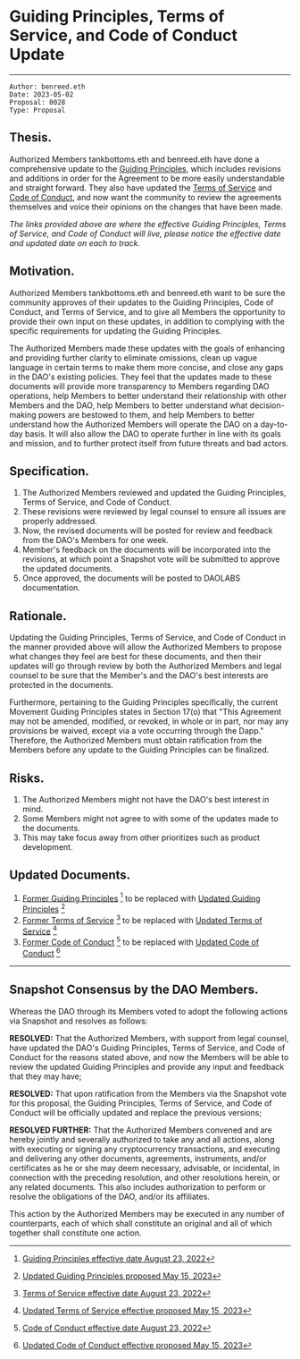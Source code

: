 # Guiding Principles, Terms of Service, and Code of Conduct Update

---

```
Author: benreed.eth
Date: 2023-05-02
Proposal: 0028
Type: Proposal
```

## Thesis.

Authorized Members tankbottoms.eth and benreed.eth have done a comprehensive update to the [Guiding Principles](https://docs.move.xyz/daolabs/daos/move/legal/guiding-principles.md), which includes revisions and additions in order for the Agreement to be more easily understandable and straight forward. They also have updated the [Terms of Service](https://docs.move.xyz/daolabs/daos/move/legal/tos.md) and [Code of Conduct](https://docs.move.xyz/daolabs/daos/move/resources/code-of-conduct.md), and now want the community to review the agreements themselves and voice their opinions on the changes that have been made.

_The links provided above are where the effective Guiding Principles, Terms of Service, and Code of Conduct will live, please notice the effective date and updated date on each to track._

## Motivation.

Authorized Members tankbottoms.eth and benreed.eth want to be sure the community approves of their updates to the Guiding Principles, Code of Conduct, and Terms of Service, and to give all Members the opportunity to provide their own input on these updates, in addition to complying with the specific requirements for updating the Guiding Principles.

The Authorized Members made these updates with the goals of enhancing and providing further clarity to eliminate omissions, clean up vague language in certain terms to make them more concise, and close any gaps in the DAO's existing policies. They feel that the updates made to these documents will provide more transparency to Members regarding DAO operations, help Members to better understand their relationship with other Members and the DAO, help Members to better understand what decision-making powers are bestowed to them, and help Members to better understand how the Authorized Members will operate the DAO on a day-to-day basis. It will also allow the DAO to operate further in line with its goals and mission, and to further protect itself from future threats and bad actors.

## Specification.

1. The Authorized Members reviewed and updated the Guiding Principles, Terms of Service, and Code of Conduct.
2. These revisions were reviewed by legal counsel to ensure all issues are properly addressed.
3. Now, the revised documents will be posted for review and feedback from the DAO's Members for one week.
4. Member's feedback on the documents will be incorporated into the revisions, at which point a Snapshot vote will be submitted to approve the updated documents.
5. Once approved, the documents will be posted to DAOLABS documentation.

## Rationale.

Updating the Guiding Principles, Terms of Service, and Code of Conduct in the manner provided above will allow the Authorized Members to propose what changes they feel are best for these documents, and then their updates will go through review by both the Authorized Members and legal counsel to be sure that the Member's and the DAO's best interests are protected in the documents.

Furthermore, pertaining to the Guiding Principles specifically, the current Movement Guiding Principles states in Section 17(o) that "This Agreement may not be amended, modified, or revoked, in whole or in part, nor may any provisions be waived, except via a vote occurring through the Dapp." Therefore, the Authorized Members must obtain ratification from the Members before any update to the Guiding Principles can be finalized.

## Risks.

1. The Authorized Members might not have the DAO's best interest in mind.
2. Some Members might not agree to with some of the updates made to the documents.
3. This may take focus away from other prioritizes such as product development.

## Updated Documents.

1. [Former Guiding Principles](https://docs.move.xyz/pdfs/mips/attachments/mip-0028-001-guiding-principles.pdf) [^1] to be replaced with [Updated Guiding Principles](https://docs.move.xyz/pdfs/mips/attachments/mip-0028-004-guiding-principles-updated.pdf) [^4]
2. [Former Terms of Service](https://docs.move.xyz/pdfs/mips/attachments/mip-0028-002-tos.pdf) [^2] to be replaced with [Updated Terms of Service](https://docs.ove.xyz/pdfs/mips/attachments/mip-0028-005-20230515-tos.pdf) [^5]
3. [Former Code of Conduct](https://docs.move.xyz/pdfs/mips/attachments/mip-0028-003-code-of-conduct.pdf) [^3] to be replaced with [Updated Code of Conduct](https://docs.move.xyz/pdfs/mips/attachments/mip-0028-006-20230515-code-of-conduct.pdf) [^6]

---

## Snapshot Consensus by the DAO Members.

Whereas the DAO through its Members voted to adopt the following actions via Snapshot and resolves as follows:

**RESOLVED:** That the Authorized Members, with support from legal counsel, have updated the DAO's Guiding Principles, Terms of Service, and Code of Conduct for the reasons stated above, and now the Members will be able to review the updated Guiding Principles and provide any input and feedback that they may have;

**RESOLVED:** That upon ratification from the Members via the Snapshot vote for this proposal, the Guiding Principles, Terms of Service, and Code of Conduct will be officially updated and replace the previous versions;

**RESOLVED FURTHER:** That the Authorized Members convened and are hereby jointly and severally authorized to take any and all actions, along with executing or signing any cryptocurrency transactions, and executing and delivering any other documents, agreements, instruments, and/or certificates as he or she may deem necessary, advisable, or incidental, in connection with the preceding resolution, and other resolutions herein, or any related documents. This also includes authorization to perform or resolve the obligations of the DAO, and/or its affiliates.

This action by the Authorized Members may be executed in any number of counterparts, each of which shall constitute an original and all of which together shall constitute one action.

[^1]: [Guiding Principles effective date August 23, 2022](https://docs.move.xyz/pdfs/mips/attachments/mip-0028-001-guiding-principles.pdf)
[^2]: [Terms of Service effective date August 23, 2022](https://docs.move.xyz/pdfs/mips/attachments/mip-0028-002-tos.pdf)
[^3]: [Code of Conduct effective date August 23, 2022](https://docs.move.xyz/pdfs/mips/attachments/mip-0028-003-code-of-conduct.pdf)
[^4]: [Updated Guiding Principles proposed May 15, 2023](https://docs.move.xyz/pdfs/mips/attachments/mip-0028-004-20230515-guiding-principles-updated.pdf)
[^5]: [Updated Terms of Service effective proposed May 15, 2023](https://docs.move.xyz/pdfs/mips/attachments/mip-0028-005-20230515-tos.pdf)
[^6]: [Updated Code of Conduct effective proposed May 15, 2023](https://docs.move.xyz/pdfs/mips/attachments/mip-0028-006-20230515-code-of-conduct.pdf)
